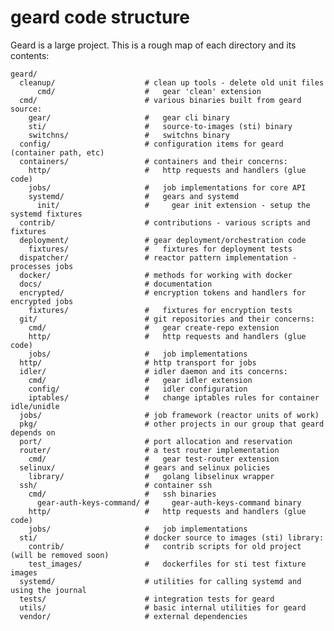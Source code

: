 geard code structure
====================

Geard is a large project.  This is a rough map of each directory and its contents:

    geard/
      cleanup/                    # clean up tools - delete old unit files
          cmd/                    #   gear 'clean' extension
      cmd/                        # various binaries built from geard source:
        gear/                     #   gear cli binary
        sti/                      #   source-to-images (sti) binary
        switchns/                 #   switchns binary
      config/                     # configuration items for geard (container path, etc)
      containers/                 # containers and their concerns:
        http/                     #   http requests and handlers (glue code)
        jobs/                     #   job implementations for core API
        systemd/                  #   gears and systemd
          init/                   #     gear init extension - setup the systemd fixtures
      contrib/                    # contributions - various scripts and fixtures
      deployment/                 # gear deployment/orchestration code
        fixtures/                 #   fixtures for deployment tests
      dispatcher/                 # reactor pattern implementation - processes jobs
      docker/                     # methods for working with docker
      docs/                       # documentation
      encrypted/                  # encryption tokens and handlers for encrypted jobs
        fixtures/                 #   fixtures for encryption tests
      git/                        # git repositories and their concerns:
        cmd/                      #   gear create-repo extension
        http/                     #   http requests and handlers (glue code)
        jobs/                     #   job implementations
      http/                       # http transport for jobs
      idler/                      # idler daemon and its concerns:
        cmd/                      #   gear idler extension
        config/                   #   idler configuration
        iptables/                 #   change iptables rules for container idle/unidle
      jobs/                       # job framework (reactor units of work)
      pkg/                        # other projects in our group that geard depends on
      port/                       # port allocation and reservation
      router/                     # a test router implementation
        cmd/                      #   gear test-router extension
      selinux/                    # gears and selinux policies
        library/                  #   golang libselinux wrapper
      ssh/                        # container ssh
        cmd/                      #   ssh binaries 
          gear-auth-keys-command/ #     gear-auth-keys-command binary
        http/                     #   http requests and handlers (glue code)
        jobs/                     #   job implementations
      sti/                        # docker source to images (sti) library:
        contrib/                  #   contrib scripts for old project (will be removed soon)
        test_images/              #   dockerfiles for sti test fixture images
      systemd/                    # utilities for calling systemd and using the journal
      tests/                      # integration tests for geard
      utils/                      # basic internal utilities for geard
      vendor/                     # external dependencies

